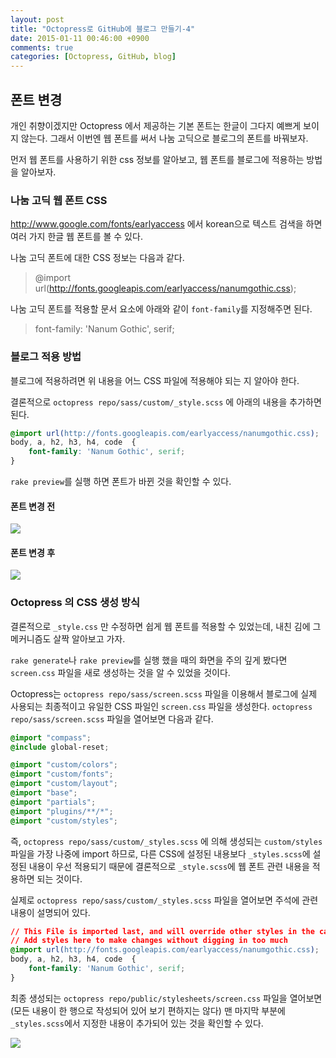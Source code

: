 ```yaml
---
layout: post
title: "Octopress로 GitHub에 블로그 만들기-4"
date: 2015-01-11 00:46:00 +0900
comments: true
categories: [Octopress, GitHub, blog]
---
```


## 폰트 변경

개인 취향이겠지만 Octopress 에서 제공하는 기본 폰트는 한글이 그다지 예쁘게 보이지 않는다. 그래서 이번엔 웹 폰트를 써서 나눔 고딕으로 블로그의 폰트를 바꿔보자.

먼저 웹 폰트를 사용하기 위한 css 정보를 알아보고, 웹 폰트를 블로그에 적용하는 방법을 알아보자.

### 나눔 고딕 웹 폰트 CSS

http://www.google.com/fonts/earlyaccess 에서 korean으로 텍스트 검색을 하면 여러 가지 한글 웹 폰트를 볼 수 있다. 

나눔 고딕 폰트에 대한 CSS 정보는 다음과 같다.

> @import url(http://fonts.googleapis.com/earlyaccess/nanumgothic.css);

나눔 고딕 폰트를 적용할 문서 요소에 아래와 같이 `font-family`를 지정해주면 된다. 

> font-family: 'Nanum Gothic', serif;

### 블로그 적용 방법

블로그에 적용하려면 위 내용을 어느 CSS 파일에 적용해야 되는 지 알아야 한다.

결론적으로 `octopress repo/sass/custom/_style.scss` 에 아래의 내용을 추가하면 된다.

``` css
@import url(http://fonts.googleapis.com/earlyaccess/nanumgothic.css);
body, a, h2, h3, h4, code  {
	font-family: 'Nanum Gothic', serif;
}
```

`rake preview`를 실행 하면 폰트가 바뀐 것을 확인할 수 있다.

#### 폰트 변경 전

![](http://i.imgur.com/sanOiv5.png)

#### 폰트 변경 후

![](http://i.imgur.com/tvEgAwS.png)

### Octopress 의 CSS 생성 방식

결론적으로 `_style.css` 만 수정하면 쉽게 웹 폰트를 적용할 수 있었는데, 내친 김에 그 메커니즘도 살짝 알아보고 가자.

`rake generate`나 `rake preview`를 실행 했을 때의 화면을 주의 깊게 봤다면 `screen.css` 파일을 새로 생성하는 것을 알 수 있었을 것이다.

Octopress는 `octopress repo/sass/screen.scss` 파일을 이용해서 블로그에 실제 사용되는 최종적이고 유일한 CSS 파일인 `screen.css` 파일을 생성한다. `octopress repo/sass/screen.scss` 파일을 열어보면 다음과 같다.

``` css
@import "compass";
@include global-reset;

@import "custom/colors";
@import "custom/fonts";
@import "custom/layout";
@import "base";
@import "partials";
@import "plugins/**/*";
@import "custom/styles";
``` 
즉, `octopress repo/sass/custom/_styles.scss` 에 의해 생성되는 `custom/styles` 파일을 가장 나중에 import 하므로, 다른 CSS에 설정된 내용보다 `_styles.scss`에 설정된 내용이 우선 적용되기 때문에 결론적으로 `_style.scss`에 웹 폰트 관련 내용을 적용하면 되는 것이다.

실제로 `octopress repo/sass/custom/_styles.scss` 파일을 열어보면 주석에 관련 내용이 설명되어 있다.

``` css
// This File is imported last, and will override other styles in the cascade
// Add styles here to make changes without digging in too much
@import url(http://fonts.googleapis.com/earlyaccess/nanumgothic.css);
body, a, h2, h3, h4, code  {
	font-family: 'Nanum Gothic', serif;
}
```

최종 생성되는 `octopress repo/public/stylesheets/screen.css` 파일을 열어보면(모든 내용이 한 행으로 작성되어 있어 보기 편하지는 않다) 맨 마지막 부분에 `_styles.scss`에서 지정한 내용이 추가되어 있는 것을 확인할 수 있다.

![](http://i.imgur.com/emCEHMV.png)
 
